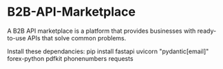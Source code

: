 # B2B-API-Marketplace
 A B2B API marketplace is a platform that provides businesses with ready-to-use APIs that solve common problems.

Install these dependancies:
pip install fastapi uvicorn "pydantic[email]" forex-python pdfkit phonenumbers requests
